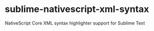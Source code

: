 # sublime-nativescript-xml-syntax
NativeScript Core XML syntax highlighter support for Sublime Text
